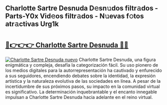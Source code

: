 ## Charlotte Sartre Desnuda D𝚎sn𝚞dos filtr𝚊dos - Parts-Y0x Vid𝚎os filtr𝚊dos - N𝚞evas f𝚘tos atr𝚊ctivas Urg1k

# <h2><a href="http://mb02euv.tromn.icu/?c=Charlotte+Sartre+Desnuda">🔗👉👉👉 Charlotte Sartre Desnuda 🔗🔗</a></h2>

[![Charlotte Sartre Desnuda nuevo](https://i.imgur.com/pEAQMta.gif)](http://mb02euv.tromn.icu/?c=Charlotte+Sartre+Desnuda)
Charlotte Sartre Desnuda, una figura enigmática y compleja, desafía la categorización fácil. Su uso pionero de los medios digitales para la autorrepresentación ha cautivado y enfurecido a sus seguidores, encendiendo debates sobre la identidad, la expresión artística y la naturaleza evolutiva de las sociedades en línea. A pesar de la incertidumbre de sus próximos pasos, su impacto en la comunidad virtual es significativo. La determinación inquebrantable y el encanto innegable impulsan a Charlotte Sartre Desnuda hacia adelante en el reino virtual.
